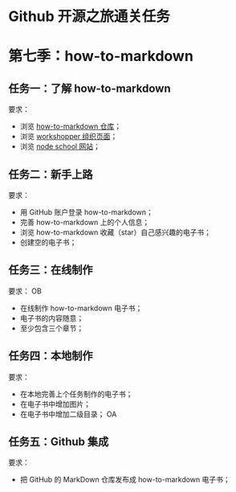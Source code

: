 # Github 开源之旅通关任务

# 第七季：how-to-markdown

## 任务一：了解 how-to-markdown

要求：
- 浏览 [how-to-markdown 仓库]；
- 浏览 [workshopper 组织页面]；  
- 浏览 [node school 网站]；  

## 任务二：新手上路

要求：
- 用 GitHub 账户登录 how-to-markdown；
- 完善 how-to-markdown 上的个人信息；
- 浏览 how-to-markdown 收藏（star）自己感兴趣的电子书；
- 创建空的电子书；

## 任务三：在线制作

要求：  OB
- 在线制作 how-to-markdown 电子书；  
- 电子书的内容随意；  
- 至少包含三个章节；  

## 任务四：本地制作

要求：
- 在本地完善上个任务制作的电子书；  
- 在电子书中增加图片；  
- 在电子书中增加二级目录；  OA

## 任务五：Github 集成

要求：
- 把 GitHub 的 MarkDown 仓库发布成 how-to-markdown 电子书；  


<!-- 本页面的一些链接 -->
[how-to-markdown 仓库]: https://github.com/workshopper/how-to-markdown
[workshopper 组织页面]: https://github.com/workshopper
[node school 网站]: https://nodeschool.io/zh-cn/  

